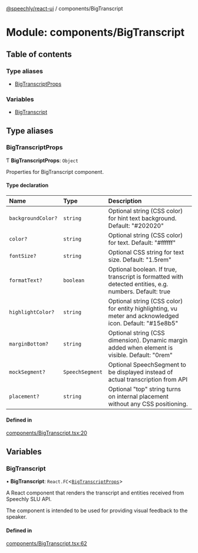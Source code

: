 [@speechly/react-ui](../README.md) / components/BigTranscript

# Module: components/BigTranscript

## Table of contents

### Type aliases

- [BigTranscriptProps](components_BigTranscript.md#bigtranscriptprops)

### Variables

- [BigTranscript](components_BigTranscript.md#bigtranscript)

## Type aliases

### BigTranscriptProps

Ƭ **BigTranscriptProps**: `Object`

Properties for BigTranscript component.

#### Type declaration

| Name | Type | Description |
| :------ | :------ | :------ |
| `backgroundColor?` | `string` | Optional string (CSS color) for hint text background. Default: "#202020" |
| `color?` | `string` | Optional string (CSS color) for text. Default: "#ffffff" |
| `fontSize?` | `string` | Optional CSS string for text size. Default: "1.5rem" |
| `formatText?` | `boolean` | Optional boolean. If true, transcript is formatted with detected entities, e.g. numbers. Default: true |
| `highlightColor?` | `string` | Optional string (CSS color) for entity highlighting, vu meter and acknowledged icon. Default: "#15e8b5" |
| `marginBottom?` | `string` | Optional string (CSS dimension). Dynamic margin added when element is visible. Default: "0rem" |
| `mockSegment?` | `SpeechSegment` | Optional SpeechSegment to be displayed instead of actual transcription from API |
| `placement?` | `string` | Optional "top" string turns on internal placement without any CSS positioning. |

#### Defined in

[components/BigTranscript.tsx:20](https://github.com/speechly/react-ui/blob/3a22711/src/components/BigTranscript.tsx#L20)

## Variables

### BigTranscript

• **BigTranscript**: `React.FC`<[`BigTranscriptProps`](components_BigTranscript.md#bigtranscriptprops)\>

A React component that renders the transcript and entities received from Speechly SLU API.

The component is intended to be used for providing visual feedback to the speaker.

#### Defined in

[components/BigTranscript.tsx:62](https://github.com/speechly/react-ui/blob/3a22711/src/components/BigTranscript.tsx#L62)
